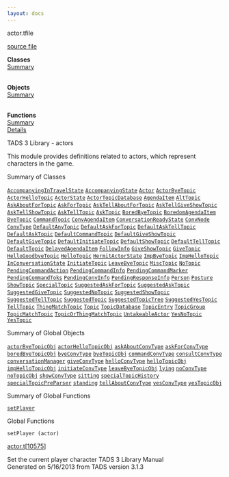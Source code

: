 ```yaml
---
layout: docs
---
```

<span class="title">actor.t</span><span class="type">file</span>

[source file](../source/actor.t.html)

**Classes**  
[Summary](#_ClassSummary_)  
 

**Objects**  
[Summary](#_ObjectSummary_)  
 

**Functions**  
[Summary](#_FunctionSummary_)  
[Details](#_Functions_)



TADS 3 Library - actors

This module provides definitions related to actors, which represent
characters in the game.



<span id="_ClassSummary_"></span>



<span class="hdln">Summary of Classes</span>  



[`AccompanyingInTravelState`](../object/AccompanyingInTravelState.html) [`AccompanyingState`](../object/AccompanyingState.html) [`Actor`](../object/Actor.html) [`ActorByeTopic`](../object/ActorByeTopic.html) [`ActorHelloTopic`](../object/ActorHelloTopic.html) [`ActorState`](../object/ActorState.html) [`ActorTopicDatabase`](../object/ActorTopicDatabase.html) [`AgendaItem`](../object/AgendaItem.html) [`AltTopic`](../object/AltTopic.html) [`AskAboutForTopic`](../object/AskAboutForTopic.html) [`AskForTopic`](../object/AskForTopic.html) [`AskTellAboutForTopic`](../object/AskTellAboutForTopic.html) [`AskTellGiveShowTopic`](../object/AskTellGiveShowTopic.html) [`AskTellShowTopic`](../object/AskTellShowTopic.html) [`AskTellTopic`](../object/AskTellTopic.html) [`AskTopic`](../object/AskTopic.html) [`BoredByeTopic`](../object/BoredByeTopic.html) [`BoredomAgendaItem`](../object/BoredomAgendaItem.html) [`ByeTopic`](../object/ByeTopic.html) [`CommandTopic`](../object/CommandTopic.html) [`ConvAgendaItem`](../object/ConvAgendaItem.html) [`ConversationReadyState`](../object/ConversationReadyState.html) [`ConvNode`](../object/ConvNode.html) [`ConvType`](../object/ConvType.html) [`DefaultAnyTopic`](../object/DefaultAnyTopic.html) [`DefaultAskForTopic`](../object/DefaultAskForTopic.html) [`DefaultAskTellTopic`](../object/DefaultAskTellTopic.html) [`DefaultAskTopic`](../object/DefaultAskTopic.html) [`DefaultCommandTopic`](../object/DefaultCommandTopic.html) [`DefaultGiveShowTopic`](../object/DefaultGiveShowTopic.html) [`DefaultGiveTopic`](../object/DefaultGiveTopic.html) [`DefaultInitiateTopic`](../object/DefaultInitiateTopic.html) [`DefaultShowTopic`](../object/DefaultShowTopic.html) [`DefaultTellTopic`](../object/DefaultTellTopic.html) [`DefaultTopic`](../object/DefaultTopic.html) [`DelayedAgendaItem`](../object/DelayedAgendaItem.html) [`FollowInfo`](../object/FollowInfo.html) [`GiveShowTopic`](../object/GiveShowTopic.html) [`GiveTopic`](../object/GiveTopic.html) [`HelloGoodbyeTopic`](../object/HelloGoodbyeTopic.html) [`HelloTopic`](../object/HelloTopic.html) [`HermitActorState`](../object/HermitActorState.html) [`ImpByeTopic`](../object/ImpByeTopic.html) [`ImpHelloTopic`](../object/ImpHelloTopic.html) [`InConversationState`](../object/InConversationState.html) [`InitiateTopic`](../object/InitiateTopic.html) [`LeaveByeTopic`](../object/LeaveByeTopic.html) [`MiscTopic`](../object/MiscTopic.html) [`NoTopic`](../object/NoTopic.html) [`PendingCommandAction`](../object/PendingCommandAction.html) [`PendingCommandInfo`](../object/PendingCommandInfo.html) [`PendingCommandMarker`](../object/PendingCommandMarker.html) [`PendingCommandToks`](../object/PendingCommandToks.html) [`PendingConvInfo`](../object/PendingConvInfo.html) [`PendingResponseInfo`](../object/PendingResponseInfo.html) [`Person`](../object/Person.html) [`Posture`](../object/Posture.html) [`ShowTopic`](../object/ShowTopic.html) [`SpecialTopic`](../object/SpecialTopic.html) [`SuggestedAskForTopic`](../object/SuggestedAskForTopic.html) [`SuggestedAskTopic`](../object/SuggestedAskTopic.html) [`SuggestedGiveTopic`](../object/SuggestedGiveTopic.html) [`SuggestedNoTopic`](../object/SuggestedNoTopic.html) [`SuggestedShowTopic`](../object/SuggestedShowTopic.html) [`SuggestedTellTopic`](../object/SuggestedTellTopic.html) [`SuggestedTopic`](../object/SuggestedTopic.html) [`SuggestedTopicTree`](../object/SuggestedTopicTree.html) [`SuggestedYesTopic`](../object/SuggestedYesTopic.html) [`TellTopic`](../object/TellTopic.html) [`ThingMatchTopic`](../object/ThingMatchTopic.html) [`Topic`](../object/Topic.html) [`TopicDatabase`](../object/TopicDatabase.html) [`TopicEntry`](../object/TopicEntry.html) [`TopicGroup`](../object/TopicGroup.html) [`TopicMatchTopic`](../object/TopicMatchTopic.html) [`TopicOrThingMatchTopic`](../object/TopicOrThingMatchTopic.html) [`UntakeableActor`](../object/UntakeableActor.html) [`YesNoTopic`](../object/YesNoTopic.html) [`YesTopic`](../object/YesTopic.html)
<span id="_ObjectSummary_"></span>



<span class="hdln">Summary of Global Objects</span>  



[`actorByeTopicObj`](../object/actorByeTopicObj.html) [`actorHelloTopicObj`](../object/actorHelloTopicObj.html) [`askAboutConvType`](../object/askAboutConvType.html) [`askForConvType`](../object/askForConvType.html) [`boredByeTopicObj`](../object/boredByeTopicObj.html) [`byeConvType`](../object/byeConvType.html) [`byeTopicObj`](../object/byeTopicObj.html) [`commandConvType`](../object/commandConvType.html) [`consultConvType`](../object/consultConvType.html) [`conversationManager`](../object/conversationManager.html) [`giveConvType`](../object/giveConvType.html) [`helloConvType`](../object/helloConvType.html) [`helloTopicObj`](../object/helloTopicObj.html) [`impHelloTopicObj`](../object/impHelloTopicObj.html) [`initiateConvType`](../object/initiateConvType.html) [`leaveByeTopicObj`](../object/leaveByeTopicObj.html) [`lying`](../object/lying.html) [`noConvType`](../object/noConvType.html) [`noTopicObj`](../object/noTopicObj.html) [`showConvType`](../object/showConvType.html) [`sitting`](../object/sitting.html) [`specialTopicHistory`](../object/specialTopicHistory.html) [`specialTopicPreParser`](../object/specialTopicPreParser.html) [`standing`](../object/standing.html) [`tellAboutConvType`](../object/tellAboutConvType.html) [`yesConvType`](../object/yesConvType.html) [`yesTopicObj`](../object/yesTopicObj.html)
<span id="FunctionSummary_"></span>



<span class="hdln">Summary of Global Functions</span>  



[`setPlayer`](#setPlayer)

<span id="_Functions_"></span>



<span class="hdln">Global Functions</span>  



<span id="setPlayer"></span>

`setPlayer (actor)`

[actor.t](../file/actor.t.html)\[[10575](../source/actor.t.html#10575)\]



Set the current player character
TADS 3 Library Manual  
Generated on 5/16/2013 from TADS version 3.1.3


